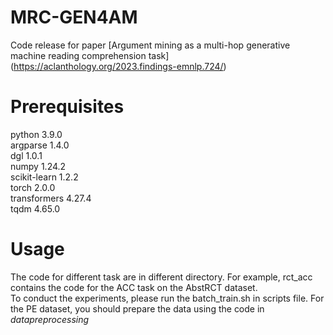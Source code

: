 # MRC-GEN4AM
Code release for paper [Argument mining as a multi-hop generative machine reading comprehension task] (https://aclanthology.org/2023.findings-emnlp.724/)
# Prerequisites
python                    3.9.0   
argparse                  1.4.0  
dgl                       1.0.1   
numpy                     1.24.2   
scikit-learn              1.2.2  
torch                     2.0.0  
transformers              4.27.4  
tqdm                      4.65.0  

# Usage
The code for different task are in different directory. For example, rct_acc contains the code for the ACC task on the AbstRCT dataset.  
To conduct the experiments, please run the batch_train.sh in scripts file. For the PE dataset, you should prepare the data using the code in *datapreprocessing*
